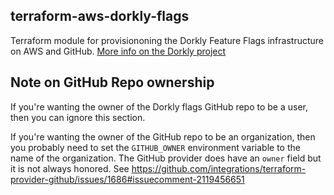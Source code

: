## terraform-aws-dorkly-flags
Terraform module for provisiononing the Dorkly Feature Flags infrastructure on AWS and GitHub.
[More info on the Dorkly project](https://github.com/dorklyorg/dorkly)


## Note on GitHub Repo ownership
If you're wanting the owner of the Dorkly flags GitHub repo to be a user, then you can ignore this section.

If you're wanting the owner of the GitHub repo to be an organization, then you probably need to set the `GITHUB_OWNER` environment variable to the name of the organization.
The GitHub provider does have an `owner` field but it is not always honored. See https://github.com/integrations/terraform-provider-github/issues/1686#issuecomment-2119456651